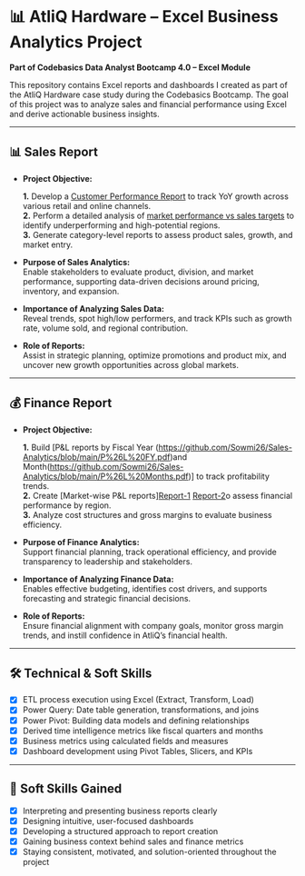 # 📊 AtliQ Hardware – Excel Business Analytics Project
**Part of Codebasics Data Analyst Bootcamp 4.0 – Excel Module**

This repository contains Excel reports and dashboards I created as part of the AtliQ Hardware case study during the Codebasics Bootcamp. The goal of this project was to analyze sales and financial performance using Excel and derive actionable business insights.

---

## 📊 Sales Report

- **Project Objective:**

   **1.** Develop a [Customer Performance Report](https://github.com/Sowmi26/Sales-Analytics/blob/main/Customer%20Performance%20Report.pdf) to track YoY growth across various retail and online channels.  
   **2.** Perform a detailed analysis of [market performance vs sales targets](https://github.com/Sowmi26/Sales-Analytics/blob/main/MarketPerformance%20vs%20Target.pdf) to identify underperforming and high-potential regions.  
   **3.** Generate category-level reports to assess product sales, growth, and market entry.

- **Purpose of Sales Analytics:**  
  Enable stakeholders to evaluate product, division, and market performance, supporting data-driven decisions around pricing, inventory, and expansion.

- **Importance of Analyzing Sales Data:**  
  Reveal trends, spot high/low performers, and track KPIs such as growth rate, volume sold, and regional contribution.

- **Role of Reports:**  
  Assist in strategic planning, optimize promotions and product mix, and uncover new growth opportunities across global markets.

---

## 💰 Finance Report

- **Project Objective:**

   **1.** Build [P&L reports by Fiscal Year (https://github.com/Sowmi26/Sales-Analytics/blob/main/P%26L%20FY.pdf)and Month(https://github.com/Sowmi26/Sales-Analytics/blob/main/P%26L%20Months.pdf)] to track profitability trends.  
   **2.** Create [Market-wise P&L reports][Report-1](https://github.com/Sowmi26/Sales-Analytics/blob/main/P%26L%20Markets-Report-1.pdf) [Report-2](https://github.com/Sowmi26/Sales-Analytics/blob/main/Report-2.pdf)o assess financial performance by region.  
   **3.** Analyze cost structures and gross margins to evaluate business efficiency.

- **Purpose of Finance Analytics:**  
  Support financial planning, track operational efficiency, and provide transparency to leadership and stakeholders.

- **Importance of Analyzing Finance Data:**  
  Enables effective budgeting, identifies cost drivers, and supports forecasting and strategic financial decisions.

- **Role of Reports:**  
  Ensure financial alignment with company goals, monitor gross margin trends, and instill confidence in AtliQ’s financial health.

---

## 🛠 Technical & Soft Skills

- [x] ETL process execution using Excel (Extract, Transform, Load)  
- [x] Power Query: Date table generation, transformations, and joins  
- [x] Power Pivot: Building data models and defining relationships  
- [x] Derived time intelligence metrics like fiscal quarters and months  
- [x] Business metrics using calculated fields and measures  
- [x] Dashboard development using Pivot Tables, Slicers, and KPIs

---

## 💬 Soft Skills Gained

- [x] Interpreting and presenting business reports clearly  
- [x] Designing intuitive, user-focused dashboards  
- [x] Developing a structured approach to report creation  
- [x] Gaining business context behind sales and finance metrics  
- [x] Staying consistent, motivated, and solution-oriented throughout the project
